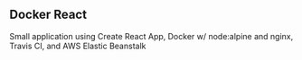 ## Docker React

Small application using Create React App, Docker w/ node:alpine and nginx, Travis CI, and AWS Elastic Beanstalk

